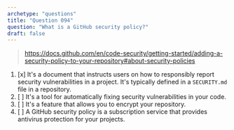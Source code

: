 ```yaml
---
archetype: "questions"
title: "Question 094"
question: "What is a GitHub security policy?"
draft: false
---
```


> https://docs.github.com/en/code-security/getting-started/adding-a-security-policy-to-your-repository#about-security-policies
1. [x] It's a document that instructs users on how to responsibly report security vulnerabilities in a project. It's typically defined in a `SECURITY.md` file in a repository.
1. [ ] It's a tool for automatically fixing security vulnerabilities in your code.
1. [ ] It's a feature that allows you to encrypt your repository.
1. [ ] A GitHub security policy is a subscription service that provides antivirus protection for your projects.
